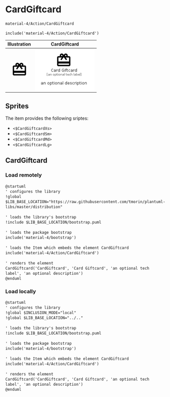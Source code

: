 # CardGiftcard


```text
material-4/Action/CardGiftcard
```

```text
include('material-4/Action/CardGiftcard')
```



| Illustration | CardGiftcard |
| :---: | :---: |
| ![illustration for Illustration](../../material-4/Action/CardGiftcard.png) | ![illustration for CardGiftcard](../../material-4/Action/CardGiftcard.Local.png) |



## Sprites
The item provides the following sriptes:

- `<$CardGiftcardXs>`
- `<$CardGiftcardSm>`
- `<$CardGiftcardMd>`
- `<$CardGiftcardLg>`





## CardGiftcard

### Load remotely
```plantuml
@startuml
' configures the library
!global $LIB_BASE_LOCATION="https://raw.githubusercontent.com/tmorin/plantuml-libs/master/distribution"

' loads the library's bootstrap
!include $LIB_BASE_LOCATION/bootstrap.puml

' loads the package bootstrap
include('material-4/bootstrap')

' loads the Item which embeds the element CardGiftcard
include('material-4/Action/CardGiftcard')

' renders the element
CardGiftcard('CardGiftcard', 'Card Giftcard', 'an optional tech label', 'an optional description')
@enduml
```

### Load locally
```plantuml
@startuml
' configures the library
!global $INCLUSION_MODE="local"
!global $LIB_BASE_LOCATION="../.."

' loads the library's bootstrap
!include $LIB_BASE_LOCATION/bootstrap.puml

' loads the package bootstrap
include('material-4/bootstrap')

' loads the Item which embeds the element CardGiftcard
include('material-4/Action/CardGiftcard')

' renders the element
CardGiftcard('CardGiftcard', 'Card Giftcard', 'an optional tech label', 'an optional description')
@enduml
```

